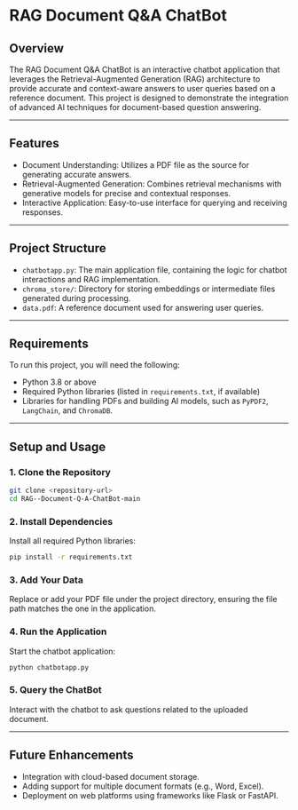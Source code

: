 # RAG Document Q&A ChatBot

## Overview
The RAG Document Q&A ChatBot is an interactive chatbot application that leverages the Retrieval-Augmented Generation (RAG) architecture to provide accurate and context-aware answers to user queries based on a reference document. This project is designed to demonstrate the integration of advanced AI techniques for document-based question answering.

---

## Features
- Document Understanding: Utilizes a PDF file as the source for generating accurate answers.
- Retrieval-Augmented Generation: Combines retrieval mechanisms with generative models for precise and contextual responses.
- Interactive Application: Easy-to-use interface for querying and receiving responses.

---

## Project Structure
- `chatbotapp.py`: The main application file, containing the logic for chatbot interactions and RAG implementation.
- `chroma_store/`: Directory for storing embeddings or intermediate files generated during processing.
- `data.pdf`: A reference document used for answering user queries.

---

## Requirements
To run this project, you will need the following:
- Python 3.8 or above
- Required Python libraries (listed in `requirements.txt`, if available)
- Libraries for handling PDFs and building AI models, such as `PyPDF2`, `LangChain`, and `ChromaDB`.

---

## Setup and Usage

### 1. Clone the Repository
```bash
git clone <repository-url>
cd RAG--Document-Q-A-ChatBot-main
```

### 2. Install Dependencies
Install all required Python libraries:
```bash
pip install -r requirements.txt
```

### 3. Add Your Data
Replace or add your PDF file under the project directory, ensuring the file path matches the one in the application.

### 4. Run the Application
Start the chatbot application:
```bash
python chatbotapp.py
```

### 5. Query the ChatBot
Interact with the chatbot to ask questions related to the uploaded document.

---

## Future Enhancements
- Integration with cloud-based document storage.
- Adding support for multiple document formats (e.g., Word, Excel).
- Deployment on web platforms using frameworks like Flask or FastAPI.



